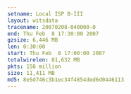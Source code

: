 ```yaml
---
setname: Local ISP B-III
layout: witsdata
tracename: 20070208-040000-0
end: Thu Feb  8 17:30:00 2007
gzsize: 6,446 MB
len: 0:30:00
start: Thu Feb  8 17:00:00 2007
totalwirelen: 81,632 MB
pkts: 158 million
size: 11,411 MB
md5: 8e5d746c3b1ec34f4854ded6d0446113
---
```

